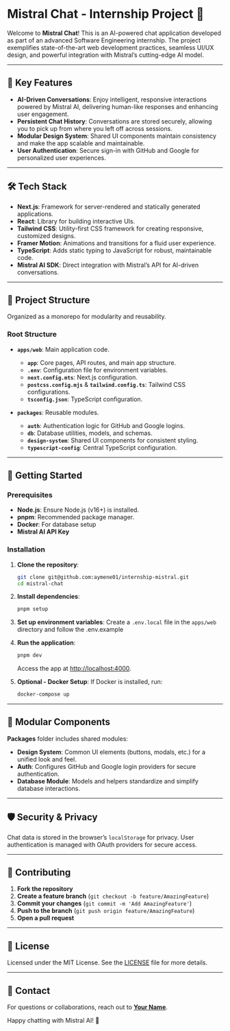 # Mistral Chat - Internship Project 🚀

Welcome to **Mistral Chat**! This is an AI-powered chat application developed as part of an advanced Software Engineering internship. The project exemplifies state-of-the-art web development practices, seamless UI/UX design, and powerful integration with Mistral’s cutting-edge AI model.

---

## 🌟 Key Features

- **AI-Driven Conversations**: Enjoy intelligent, responsive interactions powered by Mistral AI, delivering human-like responses and enhancing user engagement.
- **Persistent Chat History**: Conversations are stored securely, allowing you to pick up from where you left off across sessions.
- **Modular Design System**: Shared UI components maintain consistency and make the app scalable and maintainable.
- **User Authentication**: Secure sign-in with GitHub and Google for personalized user experiences.

---

## 🛠️ Tech Stack

- **Next.js**: Framework for server-rendered and statically generated applications.
- **React**: Library for building interactive UIs.
- **Tailwind CSS**: Utility-first CSS framework for creating responsive, customized designs.
- **Framer Motion**: Animations and transitions for a fluid user experience.
- **TypeScript**: Adds static typing to JavaScript for robust, maintainable code.
- **Mistral AI SDK**: Direct integration with Mistral’s API for AI-driven conversations.

---

## 📂 Project Structure

Organized as a monorepo for modularity and reusability.

### Root Structure

- **`apps/web`**: Main application code.
  - **`app`**: Core pages, API routes, and main app structure.
  - **`.env`**: Configuration file for environment variables.
  - **`next.config.mts`**: Next.js configuration.
  - **`postcss.config.mjs`** & **`tailwind.config.ts`**: Tailwind CSS configurations.
  - **`tsconfig.json`**: TypeScript configuration.

- **`packages`**: Reusable modules.
  - **`auth`**: Authentication logic for GitHub and Google logins.
  - **`db`**: Database utilities, models, and schemas.
  - **`design-system`**: Shared UI components for consistent styling.
  - **`typescript-config`**: Central TypeScript configuration.

---

## 📖 Getting Started

### Prerequisites

- **Node.js**: Ensure Node.js (v16+) is installed.
- **pnpm**: Recommended package manager.
- **Docker**: For database setup
- **Mistral AI API Key**

### Installation

1. **Clone the repository**:
   ```bash
   git clone git@github.com:aymene01/internship-mistral.git
   cd mistral-chat
   ```

2. **Install dependencies**:
   ```bash
   pnpm setup
   ```

3. **Set up environment variables**:
   Create a `.env.local` file in the `apps/web` directory and follow the .env.example

4. **Run the application**:
   ```bash
   pnpm dev
   ```

   Access the app at [http://localhost:4000](http://localhost:4000).

5. **Optional - Docker Setup**:
   If Docker is installed, run:
   ```bash
   docker-compose up
   ```

---

## 🧩 Modular Components

**Packages** folder includes shared modules:

- **Design System**: Common UI elements (buttons, modals, etc.) for a unified look and feel.
- **Auth**: Configures GitHub and Google login providers for secure authentication.
- **Database Module**: Models and helpers standardize and simplify database interactions.

---

## 🛡️ Security & Privacy

Chat data is stored in the browser’s `localStorage` for privacy. User authentication is managed with OAuth providers for secure access.

---

## 🤝 Contributing

1. **Fork the repository**
2. **Create a feature branch** (`git checkout -b feature/AmazingFeature`)
3. **Commit your changes** (`git commit -m 'Add AmazingFeature'`)
4. **Push to the branch** (`git push origin feature/AmazingFeature`)
5. **Open a pull request**

---

## 📜 License

Licensed under the MIT License. See the [LICENSE](LICENSE) file for more details.

---

## 📧 Contact

For questions or collaborations, reach out to **[Your Name](mailto:your-email@example.com)**.

Happy chatting with Mistral AI! 🎉
